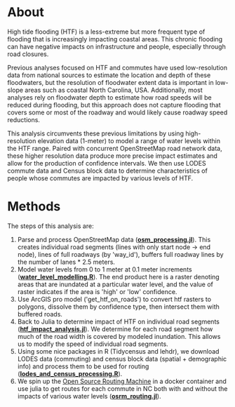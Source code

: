 # About

High tide flooding (HTF) is a less-extreme but more frequent type of flooding that is increasingly impacting coastal areas. This chronic flooding can have negative impacts on infrastructure and people, especially through road closures. 

Previous analyses focused on HTF and commutes have used low-resolution data from national sources to estimate the location and depth of these floodwaters, but the resolution of floodwater extent data is important in low-slope areas such as coastal North Carolina, USA. Additionally, most analyses rely on floodwater depth to estimate how road speeds will be reduced during flooding, but this approach does not capture flooding that covers some or most of the roadway and would likely cause roadway speed reductions.

This analysis circumvents these previous limitations by using high-resolution elevation data (1-meter) to model a range of water levels within the HTF range. Paired with concurrent OpenStreetMap road network data, these higher resolution data produce more precise impact estimates and allow for the production of confidence intervals. We then use LODES commute data and Census block data to determine characteristics of people whose commutes are impacted by various levels of HTF.

# Methods

The steps of this analysis are:

1. Parse and process OpenStreetMap data ([**osm_processing.jl**](https://github.com/acgold/htf-nc-commuting/blob/main/osm_processing.jl)). This creates individual road segments (lines with only start node -> end node), lines of full roadways (by 'way_id'), buffers full roadway lines by the number of lanes * 2.5 meters.
2. Model water levels from 0 to 1 meter at 0.1 meter increments ([**water_level_modelling.R**](https://github.com/acgold/htf-nc-commuting/blob/main/water_level_modelling.R)). The end product here is a raster denoting areas that are inundated at a particular water level, and the value of raster indicates if the area is 'high' or 'low' confidence.
3. Use ArcGIS pro model ('get_htf_on_roads') to convert htf rasters to polygons, dissolve them by confidence type, then intersect them with buffered roads.
4. Back to Julia to determine impact of HTF on individual road segments ([**htf_impact_analysis.jl**](https://github.com/acgold/htf-nc-commuting/blob/main/htf_impact_analysis.jl)). We determine for each road segment how much of the road width is covered by modeled inundation. This allows us to modify the speed of individual road segments.
5. Using some nice packages in R (Tidycensus and lehdr), we download LODES data (commuting) and census block data (spatial + demographic info) and process them to be used for routing (**[lodes_and_census_processing.R](https://github.com/acgold/htf-nc-commuting/blob/main/lodes_and_census_processing.R)**).
5. We spin up the [Open Source Routing Machine](http://project-osrm.org) in a docker container and use julia to get routes for each commute in NC both with and without the impacts of various water levels ([**osrm_routing.jl**](https://github.com/acgold/htf-nc-commuting/blob/main/osrm_routing.jl)).
